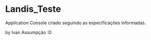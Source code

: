 # Landis_Teste

Application Console criado seguindo as especificações informadas.

by Ivan Assumpção :D
